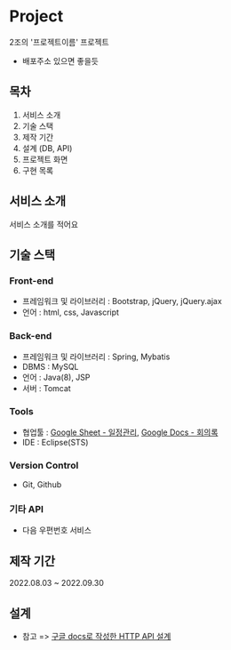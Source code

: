 # Project
2조의 '프로젝트이름' 프로젝트
- 배포주소 있으면 좋을듯

## 목차
1. 서비스 소개
2. 기술 스택
3. 제작 기간
4. 설계 (DB, API)
5. 프로젝트 화면
6. 구현 목록

## 서비스 소개
서비스 소개를 적어요

## 기술 스택
### Front-end
- 프레임워크 및 라이브러리 : Bootstrap, jQuery, jQuery.ajax
- 언어 : html, css, Javascript
### Back-end
- 프레임워크 및 라이브러리 : Spring, Mybatis
- DBMS : MySQL
- 언어 : Java(8), JSP
- 서버 : Tomcat
### Tools
- 협업툴 : [Google Sheet - 일정관리](https://docs.google.com/spreadsheets/d/19oPNfCTL_OXyHovfZxVAREARITUT3rs9SKK6dXbfqek/edit?usp=sharing), [Google Docs - 회의록](https://docs.google.com/document/d/1PSWTycKDrVyLK1T_5gNeK7clSABQ1OIOJXGoVBxH6jU/edit?usp=sharing)
- IDE : Eclipse(STS)
### Version Control
- Git, Github
### 기타 API
- 다음 우편번호 서비스

## 제작 기간
2022.08.03 ~ 2022.09.30

## 설계
- 참고 => [구글 docs로 작성한 HTTP API 설계](https://docs.google.com/document/d/13xFg6rb-ijE4OgyMSpTWLmfi9NQ_jvxKPYn1LjvEivw/edit?usp=sharing) 
